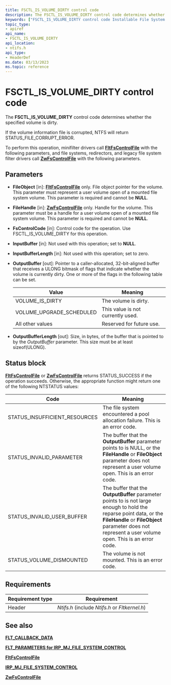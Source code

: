 ```yaml
---
title: FSCTL_IS_VOLUME_DIRTY control code
description: The FSCTL_IS_VOLUME_DIRTY control code determines whether the specified volume is dirty.
keywords: ["FSCTL_IS_VOLUME_DIRTY control code Installable File System Drivers"]
topic_type:
- apiref
api_name:
- FSCTL_IS_VOLUME_DIRTY
api_location:
- ntifs.h
api_type:
- HeaderDef
ms.date: 03/13/2023
ms.topic: reference
---
```


# FSCTL_IS_VOLUME_DIRTY control code

The **FSCTL_IS_VOLUME_DIRTY** control code determines whether the specified volume is dirty.

If the volume information file is corrupted, NTFS will return STATUS_FILE_CORRUPT_ERROR.

To perform this operation, minifilter drivers call [**FltFsControlFile**](/windows-hardware/drivers/ddi/fltkernel/nf-fltkernel-fltfscontrolfile) with the following parameters, and file systems, redirectors, and legacy file system filter drivers call [**ZwFsControlFile**](/previous-versions/ff566462(v=vs.85)) with the following parameters.

## Parameters

- **FileObject** [in]: [**FltFsControlFile**](/windows-hardware/drivers/ddi/fltkernel/nf-fltkernel-fltfscontrolfile) only. File object pointer for the volume. This parameter must represent a user volume open of a mounted file system volume. This parameter is required and cannot be **NULL**.

- **FileHandle** [in]: [**ZwFsControlFile**](/previous-versions/ff566462(v=vs.85)) only. Handle for the volume. This parameter must be a handle for a user volume open of a mounted file system volume. This parameter is required and cannot be **NULL**.

- **FsControlCode** [in]: Control code for the operation. Use FSCTL_IS_VOLUME_DIRTY for this operation.

- **InputBuffer** [in]: Not used with this operation; set to **NULL**.

- **InputBufferLength** [in]: Not used with this operation; set to zero.

- **OutputBuffer** [out]: Pointer to a caller-allocated, 32-bit-aligned buffer that receives a ULONG bitmask of flags that indicate whether the volume is currently dirty. One or more of the flags in the following table can be set.

  | Value | Meaning |
  | ----- | ------- |
  | VOLUME_IS_DIRTY | The volume is dirty. |
  | VOLUME_UPGRADE_SCHEDULED | This value is not currently used. |
  | All other values | Reserved for future use. |

- **OutputBufferLength** [out]: Size, in bytes, of the buffer that is pointed to by the *OutputBuffer* parameter. This size must be at least sizeof(ULONG).

## Status block

[**FltFsControlFile**](/windows-hardware/drivers/ddi/fltkernel/nf-fltkernel-fltfscontrolfile) or [**ZwFsControlFile**](/previous-versions/ff566462(v=vs.85)) returns STATUS_SUCCESS if the operation succeeds. Otherwise, the appropriate function might return one of the following NTSTATUS values:

| Code | Meaning |
| ---- | ------- |
| STATUS_INSUFFICIENT_RESOURCES | The file system encountered a pool allocation failure. This is an error code. |
| STATUS_INVALID_PARAMETER | The buffer that the **OutputBuffer** parameter points to is NULL, or the **FileHandle** or **FileObject** parameter does not represent a user volume open. This is an error code. |
| STATUS_INVALID_USER_BUFFER | The buffer that the **OutputBuffer** parameter points to is not large enough to hold the reparse point data, or the **FileHandle** or **FileObject** parameter does not represent a user volume open. This is an error code. |
| STATUS_VOLUME_DISMOUNTED | The volume is not mounted. This is an error code. |

## Requirements

| Requirement type | Requirement |
| ---------------- | ----------- |
| Header | *Ntifs.h* (include *Ntifs.h* or *Fltkernel.h*) |

## See also

[**FLT_CALLBACK_DATA**](/windows-hardware/drivers/ddi/fltkernel/ns-fltkernel-_flt_callback_data)

[**FLT_PARAMETERS for IRP_MJ_FILE_SYSTEM_CONTROL**](flt-parameters-for-irp-mj-file-system-control.md)

[**FltFsControlFile**](/windows-hardware/drivers/ddi/fltkernel/nf-fltkernel-fltfscontrolfile)

[**IRP_MJ_FILE_SYSTEM_CONTROL**](irp-mj-file-system-control.md)

[**ZwFsControlFile**](/previous-versions/ff566462(v=vs.85))

